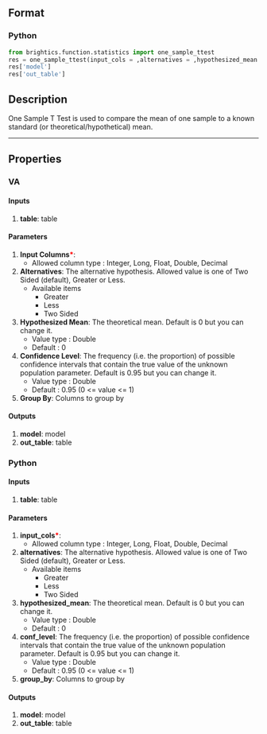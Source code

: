 ## Format
### Python
```python
from brightics.function.statistics import one_sample_ttest
res = one_sample_ttest(input_cols = ,alternatives = ,hypothesized_mean = ,conf_level = ,group_by = )
res['model']
res['out_table']
```

## Description
One Sample T Test is used to compare the mean of one sample to a known standard (or theoretical/hypothetical) mean.

---

## Properties
### VA
#### Inputs
1. **table**: table

#### Parameters
1. **Input Columns**<b style="color:red">*</b>: 
   - Allowed column type : Integer, Long, Float, Double, Decimal
2. **Alternatives**: The alternative hypothesis. Allowed value is one of Two Sided (default), Greater or Less.
   - Available items
      - Greater
      - Less
      - Two Sided
3. **Hypothesized Mean**: The theoretical mean. Default is 0 but you can change it.
   - Value type : Double
   - Default : 0
4. **Confidence Level**: The frequency (i.e. the proportion) of possible confidence intervals that contain the true value of the unknown population parameter. Default is 0.95 but you can change it.
   - Value type : Double
   - Default : 0.95 (0 <= value <= 1)
5. **Group By**: Columns to group by

#### Outputs
1. **model**: model
2. **out_table**: table

### Python
#### Inputs
1. **table**: table

#### Parameters
1. **input_cols**<b style="color:red">*</b>: 
   - Allowed column type : Integer, Long, Float, Double, Decimal
2. **alternatives**: The alternative hypothesis. Allowed value is one of Two Sided (default), Greater or Less.
   - Available items
      - Greater
      - Less
      - Two Sided
3. **hypothesized_mean**: The theoretical mean. Default is 0 but you can change it.
   - Value type : Double
   - Default : 0
4. **conf_level**: The frequency (i.e. the proportion) of possible confidence intervals that contain the true value of the unknown population parameter. Default is 0.95 but you can change it.
   - Value type : Double
   - Default : 0.95 (0 <= value <= 1)
5. **group_by**: Columns to group by

#### Outputs
1. **model**: model
2. **out_table**: table

